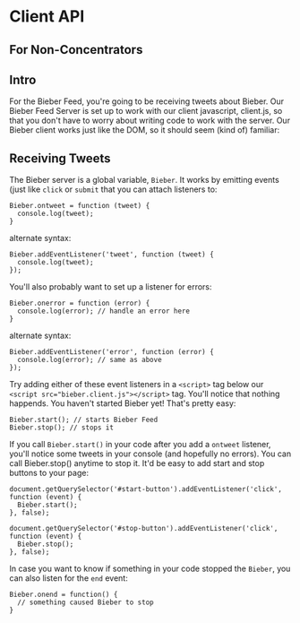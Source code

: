 # Client API
## For Non-Concentrators

## Intro
For the Bieber Feed, you're going to be receiving tweets about Bieber. Our Bieber Feed Server is set up to work with our client javascript, client.js, so that you don't have to worry about writing code to work with the server. Our Bieber client works just like the DOM, so it should seem (kind of) familiar:

## Receiving Tweets
The Bieber server is a global variable, `Bieber`. It works by emitting events (just like `click` or `submit` that you can attach listeners to:

```
Bieber.ontweet = function (tweet) {
  console.log(tweet);
}
```

alternate syntax:

```
Bieber.addEventListener('tweet', function (tweet) {
  console.log(tweet);
});
```

You'll also probably want to set up a listener for errors:

```
Bieber.onerror = function (error) {
  console.log(error); // handle an error here
}
```

alternate syntax:

```
Bieber.addEventListener('error', function (error) {
  console.log(error); // same as above
});
```

Try adding either of these event listeners in a `<script>` tag below our `<script src="bieber.client.js"></script>` tag. You'll notice that nothing happends. You haven't started Bieber yet! That's pretty easy:

```
Bieber.start(); // starts Bieber Feed
Bieber.stop(); // stops it
```

If you call `Bieber.start()` in your code after you add a `ontweet` listener, you'll notice some tweets in your console (and hopefully no errors). You can call Bieber.stop() anytime to stop it. It'd be easy to add start and stop buttons to your page:

```
document.getQuerySelector('#start-button').addEventListener('click', function (event) {
  Bieber.start(); 
}, false);

document.getQuerySelector('#stop-button').addEventListener('click', function (event) {
  Bieber.stop();
}, false);
```

In case you want to know if something in your code stopped the `Bieber`, you can also listen for the `end` event:

```
Bieber.onend = function() {
  // something caused Bieber to stop
}
```

